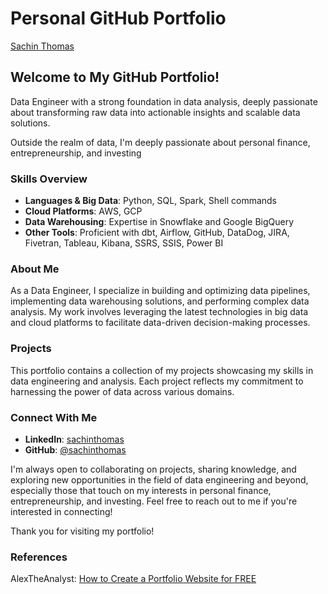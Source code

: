 # Personal GitHub Portfolio
[Sachin Thomas](https://sachinthomas91.github.io/sachinthomas/)

## Welcome to My GitHub Portfolio!

Data Engineer with a strong foundation in data analysis, deeply passionate about transforming raw data into actionable insights and scalable data solutions. 

Outside the realm of data, I'm deeply passionate about personal finance, entrepreneurship, and investing

### Skills Overview

- **Languages & Big Data**: Python, SQL, Spark, Shell commands
- **Cloud Platforms**: AWS, GCP
- **Data Warehousing**: Expertise in Snowflake and Google BigQuery
- **Other Tools**: Proficient with dbt, Airflow, GitHub, DataDog, JIRA, Fivetran, Tableau, Kibana, SSRS, SSIS, Power BI

### About Me

As a Data Engineer, I specialize in building and optimizing data pipelines, implementing data warehousing solutions, and performing complex data analysis. My work involves leveraging the latest technologies in big data and cloud platforms to facilitate data-driven decision-making processes. 

### Projects

This portfolio contains a collection of my projects showcasing my skills in data engineering and analysis. Each project reflects my commitment to harnessing the power of data across various domains.

### Connect With Me

- **LinkedIn**: [sachinthomas](https://www.linkedin.com/in/sachinthomas91)
- **GitHub**: [@sachinthomas](https://github.com/sachinthomas) 

I'm always open to collaborating on projects, sharing knowledge, and exploring new opportunities in the field of data engineering and beyond, especially those that touch on my interests in personal finance, entrepreneurship, and investing. Feel free to reach out to me if you're interested in connecting!

Thank you for visiting my portfolio!

### References

AlexTheAnalyst: [How to Create a Portfolio Website for FREE](https://youtu.be/ocdwh0KYeUs?si=B7ss0GkRC5tyr0v8)
